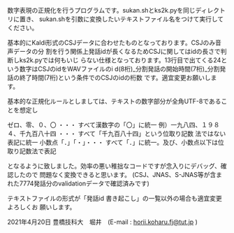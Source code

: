 数字表現の正規化を行うプログラムです。sukan.shとks2k.pyを同じディレクトリに置き、
sukan.shを引数に変換したいテキストファイル名をつけて実行してください。

基本的にKaldi形式のCSJデータに合わせたものとなっております。CSJのみ音声データの分
割を行う関係上発話idが長くなるためCSJに関してはidの長さで判断しks2k.pyでは何もいじ
らない仕様となっております。13行目で出てくる24という数字はCSJのidをWAVファイルのi
d(8桁)_分割発話の開始時間(7桁)_分割発話の終了時間(7桁)という条件でのCSJのidの桁数
です。適宜変更お願いします。

基本的な正規化ルールとしましては、テキストの数字部分が全角UTF-8であることを想定し

ゼロ、零、０、〇 ・・・ すべて漢数字の「〇」に統一
例）一九八四、１９８４、千九百八十四 ・・・ すべて「千九百八十四」という位取り記数
法ではない表記に統一
小数点「．」「・」・・・ すべて「．」に統一。及び、小数点以下は位取り記数法で表記

となるように致しました。効率の悪い稚拙なコードですが念入りにデバッグ、確認したので
問題なく変換できると思います。
(CSJ、JNAS、S-JNAS等が含まれた7774発話分のvalidationデータで確認済みです)
 
テキストファイルの形式が「発話id 書き起こし」の一覧以外の場合も適宜変更よろしくお
願いします。



2021年4月20日
豊橋技科大　堀井　(E-mail : horii.koharu.fj@tut.jp )
